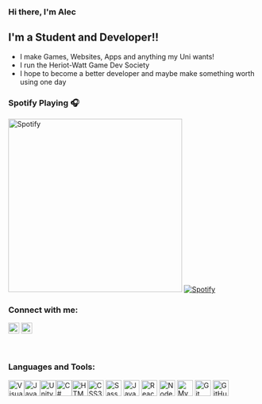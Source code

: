 ### Hi there, I'm Alec

## I'm a Student and Developer!!

-   I make Games, Websites, Apps and anything my Uni wants!
-   I run the Heriot-Watt Game Dev Society
-   I hope to become a better developer and maybe make something worth using one day

### Spotify Playing 🎧

[<img src="https://https://novatorem-taupe-five.vercel.app//api/spotify-playing" alt="Spotify" width="350" />](https://open.spotify.com/user/alezzz_?si=8BsiKPkJRYaOWC0pAY-YMg)
[![Spotify](https://asmithie.vercel.app/api/spotify)](https://open.spotify.com/user/alezzz_?si=8BsiKPkJRYaOWC0pAY-YMg)

### Connect with me:

[<img alt="LinkedIn" width="22px" src="https://cdn.jsdelivr.net/npm/simple-icons@v3/icons/linkedin.svg" />](https://www.linkedin.com/in/alec-smith-168346172/)
[<img alt="Instagram" width="22px" src="https://cdn.jsdelivr.net/npm/simple-icons@v3/icons/instagram.svg" />](https://www.instagram.com/alec_smiff/)

<br />

### Languages and Tools:

<img alt="Visual Studio Code" width="32px" src="https://cdn.jsdelivr.net/npm/simple-icons@v4/icons/visualstudiocode.svg" /><img alt="Java" width="32px" src="https://cdn.jsdelivr.net/npm/simple-icons@v4/icons/java.svg" /><img alt="Unity" width="32px" src="https://cdn.jsdelivr.net/npm/simple-icons@v4/icons/unity.svg" /><img alt="C#" width="32px" src="https://cdn.jsdelivr.net/npm/simple-icons@v4/icons/csharp.svg" /><img alt="HTML5" width="32px" src="https://cdn.jsdelivr.net/npm/simple-icons@v4/icons/html5.svg" /><img alt="CSS3" width="32px" src="https://cdn.jsdelivr.net/npm/simple-icons@v4/icons/css3.svg" />
<img alt="Sass" width="32px" src="https://cdn.jsdelivr.net/npm/simple-icons@v4/icons/sass.svg" />
<img alt="JavaScript" width="32px" src="https://cdn.jsdelivr.net/npm/simple-icons@v4/icons/javascript.svg" />
<img alt="React" width="32px" src="https://cdn.jsdelivr.net/npm/simple-icons@v4/icons/react.svg" />
<img alt="Node.js" width="32px" src="https://cdn.jsdelivr.net/npm/simple-icons@v4/icons/node-dot-js.svg" />
<img alt="MySQL" width="32px" src="https://cdn.jsdelivr.net/npm/simple-icons@v4/icons/mysql.svg" />
<img alt="Git" width="32px" src="https://cdn.jsdelivr.net/npm/simple-icons@v4/icons/git.svg" />
<img alt="GitHub" width="32px" src="https://cdn.jsdelivr.net/npm/simple-icons@v4/icons/github.svg" />
